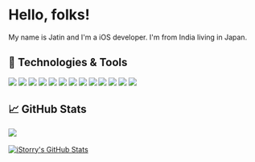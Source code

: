 # Hello, folks!

My name is Jatin and I'm a iOS developer. I'm from India living in Japan.

## 🔧 Technologies & Tools
![](https://img.shields.io/badge/OS-Mac-informational?style=flat&logo=apple&logoColor=white&color=2bbc8a)
![](https://img.shields.io/badge/Editor-Xcode-informational?style=flat&logo=xcode&logoColor=white&color=2bbc8a)
![](https://img.shields.io/badge/Code-Swift-informational?style=flat&logo=swift&logoColor=white&color=2bbc8a)
![](https://img.shields.io/badge/Code-JavaScript-informational?style=flat&logo=javascript&logoColor=white&color=2bbc8a)
![](https://img.shields.io/badge/Code-Python-informational?style=flat&logo=python&logoColor=white&color=2bbc8a)
![](https://img.shields.io/badge/Code-Angular-informational?style=flat&logo=angular&logoColor=white&color=2bbc8a)
![](https://img.shields.io/badge/Code-Node.JS-informational?style=flat&logo=node.js&logoColor=white&color=2bbc8a)
![](https://img.shields.io/badge/Shell-Bash-informational?style=flat&logo=gnu-bash&logoColor=white&color=2bbc8a)
![](https://img.shields.io/badge/Tools-PostgreSQL-informational?style=flat&logo=postgresql&logoColor=white&color=2bbc8a)
![](https://img.shields.io/badge/Tools-Docker-informational?style=flat&logo=docker&logoColor=white&color=2bbc8a)
![](https://img.shields.io/badge/Cloud-Digital_Ocean-informational?style=flat&logo=digitalocean&logoColor=white&color=2bbc8a)
![](https://img.shields.io/badge/Cloud-AWS-informational?style=flat&logo=amazon&logoColor=white&color=2bbc8a)
![](https://img.shields.io/badge/Cloud-Vultr-informational?style=flat&logo=vultr&logoColor=white&color=2bbc8a)

## &#x1f4c8; GitHub Stats

<a href="https://github.com/istorry/istorry">
  <img align="center" src="https://github-readme-stats.vercel.app/api/top-langs/?username=istorry&hide=java,html&title_color=000000&text_color=c9cacc&icon_color=2bbc8a" />
</a>
<br><br>
<a href="https://github.com/MartinHeinz/MartinHeinz">
  <img align="center" src="https://github-readme-stats.vercel.app/api?username=istorry&show_icons=true&line_height=27&count_private=true&title_color=000000&text_color=c9cacc&icon_color=2bbc8a" alt="iStorry's GitHub Stats" />
</a>

